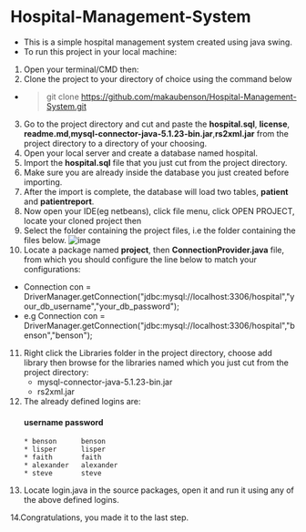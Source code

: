  # Hospital-Management-System 
- This is a simple hospital management system created using java swing.
- To run this project in your local machine:
1. Open your terminal/CMD then:
2. Clone the project to your directory of choice using the command below
*  > git clone https://github.com/makaubenson/Hospital-Management-System.git
3. Go to the project directory and cut and paste the **hospital.sql**, **license**, **readme.md**,**mysql-connector-java-5.1.23-bin.jar**,**rs2xml.jar** from the project directory to a directory of your choosing.
4. Open your local server and create a database named hospital.
5. Import the **hospital.sql** file that you just cut from the project directory.
6. Make sure you are already inside the database you just created before importing.
7. After the <addr> import is complete, the database will load two tables, **patient** and **patientreport**.
8. Now open your IDE(eg netbeans), click file menu, click OPEN PROJECT, locate your cloned project then
9. Select the folder containing the project files, i.e the folder containing the files below.
  ![image](https://user-images.githubusercontent.com/59168713/124477388-a6f32c80-ddac-11eb-908f-690d337ee34c.png)
10. Locate a package named **project**, then **ConnectionProvider.java** file, from which you should configure the line below to match your configurations: 
  -  Connection con = DriverManager.getConnection("jdbc:mysql://localhost:3306/hospital","your_db_username","your_db_password");
  - e.g   Connection con = DriverManager.getConnection("jdbc:mysql://localhost:3306/hospital","benson","benson");
  
11. Right click the Libraries folder in the project directory, choose add library then browse for the libraries named which you just cut from the project directory: 
    * mysql-connector-java-5.1.23-bin.jar
    * rs2xml.jar
12. The already defined logins are:
     #### username        password
        * benson      benson
        * lisper      lisper
        * faith       faith
        * alexander   alexander
        * steve       steve
  
13. Locate login.java in the source packages, open it and run it using any of the above defined logins. 

  
14.Congratulations, you made it to the last step.
